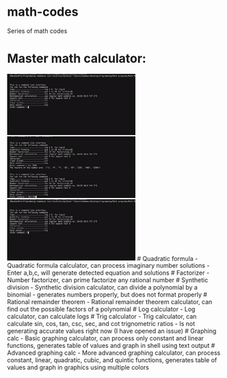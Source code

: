 # math-codes
Series of math codes
# Master math calculator:
<img src="mathcalc1.gif" width="300">
<img src="mathcalc2.gif" width="300">
<img src="mathcalc3.gif" width="300">
# Quadratic formula
 - Quadratic formula calculator, can process imaginary number solutions
 - Enter a,b,c, will generate detected equation and solutions
# Factorizer
 - Number factorizer, can prime factorize any rational number
# Synthetic division
 - Synthetic division calculator, can divide a polynomial by a binomial
 - generates numbers properly, but does not format properly
# Rational remainder theorem
 - Rational remainder theorem calculator, can find out the possible factors of a polynomial
# Log calculator
 - Log calculator, can calculate logs
# Trig calculator
 - Trig calculator, can calculate sin, cos, tan, csc, sec, and cot trignometric ratios
 - Is not generating accurate values right now (I have opened an issue)
# Graphing calc
 - Basic graphing calculator, can process only constant and linear functions, generates table of values and graph in shell using text output
# Advanced graphing calc
 - More advanced graphing calculator, can process constant, linear, quadratic, cubic, and quintic functions, generates table of values and graph in graphics using multiple colors
